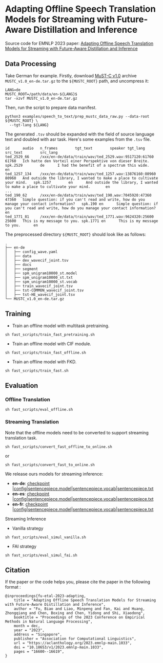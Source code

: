 # Adapting Offline Speech Translation Models for Streaming with Future-Aware Distillation and Inference

Source code for EMNLP 2023 paper: [Adapting Offline Speech Translation Models for Streaming with Future-Aware Distillation and Inference](https://aclanthology.org/2023.emnlp-main.1033.pdf)

## Data Processing
Take German for example.
Firstly, download [MuST-C v1.0](https://ict.fbk.eu/must-c/) archive `MUSTC_v1.0_en-de.tar.gz` to the `${MUSTC_ROOT}` path, and uncompress it:

```shell script
LANG=de
MUSTC_ROOT=/path/data/en-${LANG}$
tar -xzvf MUSTC_v1.0_en-de.tar.gz
```
Then, run the script to prepare data manifest.
```shell script
python3 examples/speech_to_text/prep_mustc_data_raw.py --data-root ${MUSTC_ROOT} \
  --tgt-lang ${LANG}
```

The generated `.tsv` should be expanded with the field of source language text and doubled with asr task. Here's some examples from the `.tsv` file.

```
id      audio   n_frames        tgt_text        speaker tgt_lang        src_text        src_lang
ted_2529_66     /xxx/en-de/data/train/wav/ted_2529.wav:9517120:61760      61760   Ich hatte den Vorteil einer Perspektive von dieser Breite.  spk.2529        de      I had the benefit of a spectrum this wide.      en
ted_1257_134    /xxx/en-de/data/train/wav/ted_1257.wav:13876160:80960     80960   And outside the library, I wanted to make a place to cultivate your mind.   spk.1257        en      And outside the library, I wanted to make a place to cultivate your mind.       en
...
ted_190_62      /xxx/en-de/data/train/wav/ted_190.wav:7045920:47360       47360   Simple question: if you can't read and write, how do you manage your contact information?   spk.190 en      Simple question: if you can't read and write, how do you manage your contact information?   en
ted_1771_81     /xxx/en-de/data/train/wav/ted_1771.wav:9624320:25600      25600   This is my message to you. spk.1771 en      This is my message to you.      en
```

The preprocessed directory `${MUSTC_ROOT}` should look like as follows:

```
.
├── en-de
│   ├── config_wave.yaml
│   ├── data
│   ├── dev_wavecif_joint.tsv
│   ├── docs
│   ├── segment
│   ├── spm_unigram10000_st.model
│   ├── spm_unigram10000_st.txt
│   ├── spm_unigram10000_st.vocab
│   ├── train_wavecif_joint.tsv
│   ├── tst-COMMON_wavecif_joint.tsv
│   ├── tst-HE_wavecif_joint.tsv
└── MUSTC_v1.0_en-de.tar.gz
```

## Training

+ Train an offline model with multitask pretraining.

```shell script
sh fast_scripts/train_fast_pretraining.sh
```

+ Train an offline model with CIF module.

```shell script
sh fast_scripts/train_fast_offline.sh
```

+ Train an offline model with FKD.
```shell script
sh fast_scripts/train_fast.sh
```

## Evaluation
### Offline Translation

```shell script
sh fast_scripts/eval_offline.sh
```

### Streaming Translation

Note that the offline models need to be converted to support streaming translation task. 
```shell script
sh fast_scripts/convert_fast_offline_to_online.sh
```
or
```shell script
sh fast_scripts/convert_fast_to_online.sh
```

We release ours models for streaming inference:

- **en-de**: [checkpoint](http://nlp.xmu.edu.cn/biaofu/models/FAST/FAST_online_en-de.pt) |[config](http://nlp.xmu.edu.cn/biaofu/models/FAST/vocab_en-de/config_wave.yaml)|[sentencepiece.model](http://nlp.xmu.edu.cn/biaofu/models/FAST/vocab_en-de/spm_unigram10000_st.model)|[sentencepiece.vocab](http://nlp.xmu.edu.cn/biaofu/models/FAST/vocab_en-de/spm_unigram10000_st.vocab)|[sentencepiece.txt](http://nlp.xmu.edu.cn/biaofu/models/FAST/vocab_en-de/spm_unigram10000_st.txt)
- **en-es**: [checkpoint](http://nlp.xmu.edu.cn/biaofu/models/FAST/FAST_online_en-es.pt) |[config](http://nlp.xmu.edu.cn/biaofu/models/FAST/vocab_en-es/config_wave.yaml)|[sentencepiece.model](http://nlp.xmu.edu.cn/biaofu/models/FAST/vocab_en-es/spm_unigram10000_st.model)|[sentencepiece.vocab](http://nlp.xmu.edu.cn/biaofu/models/FAST/vocab_en-es/spm_unigram10000_st.vocab)|[sentencepiece.txt](http://nlp.xmu.edu.cn/biaofu/models/FAST/vocab_en-es/spm_unigram10000_st.txt)
- **en-fr**: [checkpoint](http://nlp.xmu.edu.cn/biaofu/models/FAST/FAST_online_en-fr.pt) |[config](http://nlp.xmu.edu.cn/biaofu/models/FAST/vocab_en-fr/config_wave.yaml)|[sentencepiece.model](http://nlp.xmu.edu.cn/biaofu/models/FAST/vocab_en-fr/spm_unigram10000_st.model)|[sentencepiece.vocab](http://nlp.xmu.edu.cn/biaofu/models/FAST/vocab_en-fr/spm_unigram10000_st.vocab)|[sentencepiece.txt](http://nlp.xmu.edu.cn/biaofu/models/FAST/vocab_en-fr/spm_unigram10000_st.txt)

Streaming Inference

- Vanilla strategy

```shell script
sh fast_scripts/eval_simul_vanilla.sh
```

- FAI strategy

```shell script
sh fast_scripts/eval_simul_fai.sh
```



## Citation

If the paper or the code helps you, please cite the paper in the following format :
```
@inproceedings{fu-etal-2023-adapting,
    title = "Adapting Offline Speech Translation Models for Streaming with Future-Aware Distillation and Inference",
    author = "Fu, Biao and Liao, Minpeng and Fan, Kai and Huang, Zhongqiang and Chen, Boxing and Chen, Yidong and Shi, Xiaodong",
    booktitle = "Proceedings of the 2023 Conference on Empirical Methods in Natural Language Processing",
    month = dec,
    year = "2023",
    address = "Singapore",
    publisher = "Association for Computational Linguistics",
    url = "https://aclanthology.org/2023.emnlp-main.1033",
    doi = "10.18653/v1/2023.emnlp-main.1033",
    pages = "16600--16619",
}
```